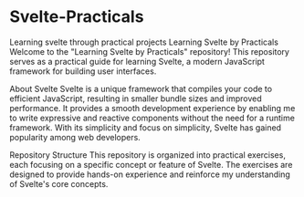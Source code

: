 # Svelte-Practicals
Learning svelte through practical projects
Learning Svelte by Practicals
Welcome to the "Learning Svelte by Practicals" repository! This repository serves as a practical guide for learning Svelte, a modern JavaScript framework for building user interfaces.

About Svelte
Svelte is a unique framework that compiles your code to efficient JavaScript, resulting in smaller bundle sizes and improved performance. It provides a smooth development experience by enabling me to write expressive and reactive components without the need for a runtime framework. With its simplicity and focus on simplicity, Svelte has gained popularity among web developers.

Repository Structure
This repository is organized into practical exercises, each focusing on a specific concept or feature of Svelte. The exercises are designed to provide hands-on experience and reinforce my understanding of Svelte's core concepts.
